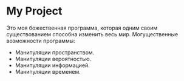 # My Project
Это моя божественная программа, которая одним своим существованием способна изменить весь мир.
Могущественные возможности программы:
- Манипуляции пространством.
- Манипуляции вероятностью.
- Манипуляции информацией.
- Манипуляции временем.

